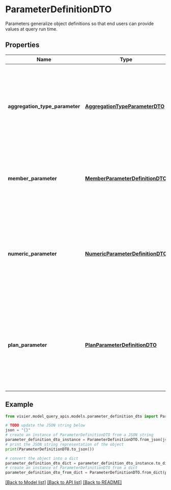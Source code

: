 # ParameterDefinitionDTO

Parameters generalize object definitions so that end users can provide values at query run time.

## Properties

Name | Type | Description | Notes
------------ | ------------- | ------------- | -------------
**aggregation_type_parameter** | [**AggregationTypeParameterDTO**](AggregationTypeParameterDTO.md) | An aggregation parameter. Such parameters enable control over how applicable metrics aggregate their results. | [optional] 
**member_parameter** | [**MemberParameterDefinitionDTO**](MemberParameterDefinitionDTO.md) | A filter parameter that can be set with dimension members for the end user to select. | [optional] 
**numeric_parameter** | [**NumericParameterDefinitionDTO**](NumericParameterDefinitionDTO.md) | A parameter with a numeric data type. A numeric parameter can be set with an optional default value and value range. | [optional] 
**plan_parameter** | [**PlanParameterDefinitionDTO**](PlanParameterDefinitionDTO.md) | A parameter on a planning metric. Plan parameters resolve planning model metrics to a specific plan and scenario or snapshot. | [optional] 

## Example

```python
from visier.model_query_apis.models.parameter_definition_dto import ParameterDefinitionDTO

# TODO update the JSON string below
json = "{}"
# create an instance of ParameterDefinitionDTO from a JSON string
parameter_definition_dto_instance = ParameterDefinitionDTO.from_json(json)
# print the JSON string representation of the object
print(ParameterDefinitionDTO.to_json())

# convert the object into a dict
parameter_definition_dto_dict = parameter_definition_dto_instance.to_dict()
# create an instance of ParameterDefinitionDTO from a dict
parameter_definition_dto_from_dict = ParameterDefinitionDTO.from_dict(parameter_definition_dto_dict)
```
[[Back to Model list]](../README.md#documentation-for-models) [[Back to API list]](../README.md#documentation-for-api-endpoints) [[Back to README]](../README.md)


